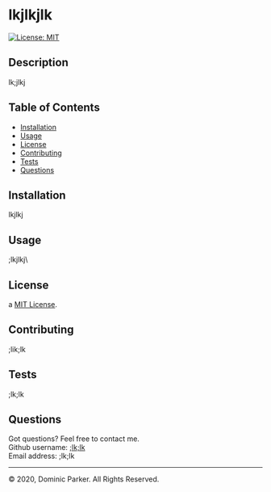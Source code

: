 
# lkjlkjlk

[![License: MIT](https://img.shields.io/badge/License-MIT-yellow.svg)](https://opensource.org/licenses/MIT)

## Description 

lk;jlkj


## Table of Contents

* [Installation](#installation)
* [Usage](#usage)
* [License](#license)
* [Contributing](#contribution)
* [Tests](#tests)
* [Questions](#questions)



## Installation

lkjlkj


## Usage 

;lkjlkj\ 


## License

a [MIT License](https://opensource.org/licenses/MIT).


## Contributing

;lik;lk


## Tests

;lk;lk


## Questions

Got questions? Feel free to contact me.  
Github username: [;lk;lk](https://github.com/;lk;lk)  
Email address: ;lk;lk

---

© 2020, Dominic Parker. All Rights Reserved.

